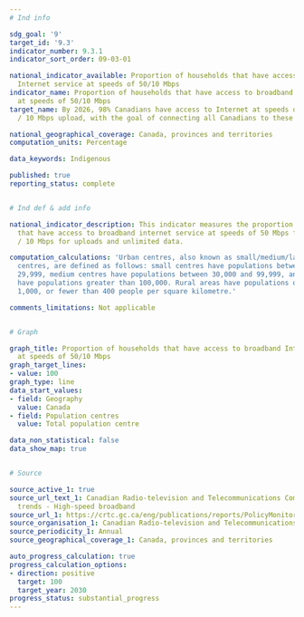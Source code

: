 ```yaml
---
# Ind info

sdg_goal: '9'
target_id: '9.3'
indicator_number: 9.3.1
indicator_sort_order: 09-03-01

national_indicator_available: Proportion of households that have access to broadband
  Internet service at speeds of 50/10 Mbps
indicator_name: Proportion of households that have access to broadband Internet service
  at speeds of 50/10 Mbps
target_name: By 2026, 98% Canadians have access to Internet at speeds of 50 Mbps download
  / 10 Mbps upload, with the goal of connecting all Canadians to these speeds by 2030

national_geographical_coverage: Canada, provinces and territories
computation_units: Percentage

data_keywords: Indigenous

published: true
reporting_status: complete


# Ind def & add info

national_indicator_description: This indicator measures the proportion of households
  that have access to broadband internet service at speeds of 50 Mbps for downloads
  / 10 Mbps for uploads and unlimited data.

computation_calculations: 'Urban centres, also known as small/medium/large population
  centres, are defined as follows: small centres have populations between 1,000 and
  29,999, medium centres have populations between 30,000 and 99,999, and large centres
  have populations greater than 100,000. Rural areas have populations of less than
  1,000, or fewer than 400 people per square kilometre.'

comments_limitations: Not applicable


# Graph 

graph_title: Proportion of households that have access to broadband Internet service
  at speeds of 50/10 Mbps
graph_target_lines:
- value: 100
graph_type: line
data_start_values:
- field: Geography
  value: Canada
- field: Population centres
  value: Total population centre

data_non_statistical: false
data_show_map: true


# Source

source_active_1: true
source_url_text_1: Canadian Radio-television and Telecommunications Commission. Current
  trends - High-speed broadband
source_url_1: https://crtc.gc.ca/eng/publications/reports/PolicyMonitoring/ban.htm
source_organisation_1: Canadian Radio-television and Telecommunications Commission
source_periodicity_1: Annual
source_geographical_coverage_1: Canada, provinces and territories

auto_progress_calculation: true
progress_calculation_options:
- direction: positive
  target: 100
  target_year: 2030
progress_status: substantial_progress
---
```

